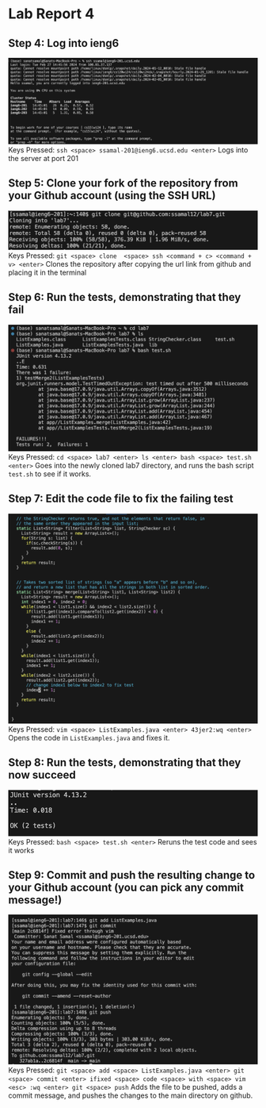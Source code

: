 # Lab Report 4

## Step 4: Log into ieng6
![Image](Lab7_Step4.png)
Keys Pressed: `ssh <space> ssamal-201@ieng6.ucsd.edu <enter>`
Logs into the server at port 201

## Step 5: Clone your fork of the repository from your Github account (using the SSH URL)
![Image](Lab7_Step5.png)
Keys Pressed: `git <space> clone  <space> ssh <command + c> <command + v> <enter>`
Clones the repository after copying the url link from github and placing it in the terminal

## Step 6: Run the tests, demonstrating that they fail
![Image](Lab7_Step6.png)
Keys Pressed: `cd <space> lab7 <enter> ls <enter> bash <space> test.sh <enter>`
Goes into the newly cloned lab7 directory, and runs the bash script `test.sh` to see if it works. 

## Step 7: Edit the code file to fix the failing test
![Image](Lab7_step7.png)
Keys Pressed: `vim <space> ListExamples.java <enter> 43jer2:wq <enter>`
Opens the code in `ListExamples.java` and fixes it. 

## Step 8: Run the tests, demonstrating that they now succeed
![Image](Lab7_Step8.png)
Keys Pressed: `bash <space> test.sh <enter>`
Reruns the test code and sees it works

## Step 9: Commit and push the resulting change to your Github account (you can pick any commit message!)
![Image](Lab7_Step9.png)
Keys Pressed: `git <space> add <space> ListExamples.java <enter> git <space> commit <enter> ifixed <space> code <space> with <space> vim <esc> :wq <enter> git <space> push`
Adds the file to be pushed, adds a commit message, and pushes the changes to the main directory on github. 
